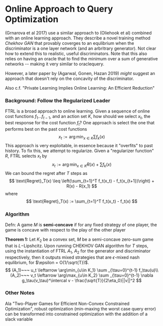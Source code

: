 # Online Approach to Query Optimization

(Grnarova et al 2017) use a similar approach to (Oliehook et al) combined with an online learning approach. They describe a novel training method *Chekhov GAN* that provably coverges to an equlibrium when the discriminator is a one layer network (and an arbritrary generator). Not clear how to extend this to realistic, useful discriminators. Note that this also relies on having an oracle that to find the minimum over a sum of generative networks -- making it very similar to oraclequery.

However, a later paper by (Agarwal, Gonen, Hazan 2019) *might* suggest an approach that doesn't rely on the concavity of the discriminator.

Also c.f. "Private Learning Implies Online Learning: An Efficient Reduction"



### Background: Follow the Regularized Leader

FTRL is a broad approach to online learning. Given a sequence of online cost functions $f_1...f_{t-1}$, and an action set  $K$, how should we select $x_t$, the best response for the cost function $f_t$? One approach is select the one that performs best on the past cost functions
$$
x_t := \arg \min_{x\in K} \sum f_k(x)
$$
This approach is very exploitable, in essence because it "overfits" to past history. To fix this, we attempt to regularize. Given a "regularizer function" $R$, FTRL selects $x_t$ by
$$
x_t := \arg \min_{x\in K} R(x ) + \sum f_k(x)
$$
We can bound the regret after $T$ steps as 
$$
\text{Regret}_T(x) \leq \left(\sum_{t=1}^T f_t(x_t) - f_t(x_{t+1})\right) + R(x) - R(x_1)
$$
where 
$$
\text{Regret}_T(x) := \sum_{t=1}^T f_t(x_t) - f_t(x)
$$

##### 

### Algorithm

Defn: A game $M$ is **semi-concave** if for any fixed strategy of one player, the game is concave with respect to the play of the other player

**Theorem 1:** Let $K_2$ be a convex set, $M$ be a semi-concave zero-sum game that is $L-$Lipshcitz. Upon running CHEKHOV GAN algorithm for $T$ steps, using the instantiation of FTRL $A_1$, $A_2$ for the generator and discriminator respectively, then it outputs mixed strategies that are $\epsilon$-mixed nash equlibrium, for $\epsilon = O(1/\sqrt{T})$. 
$$
(A_1)~~~ u_t \leftarrow \arg\min_{u\in K_1} \sum _{\tau=0}^{t-1} f_\tau(u)\\
(A_2)~~~ v_t \leftarrow \arg\max_{u\in K_2} \sum _{\tau=0}^{t-1} \nabla g_\tau(v_\tau)^\intercal v - \frac{\sqrt{T}}{2\eta_0}||v||^2
$$

### Other Notes

Ala  "Two-Player Games for Efficient Non-Convex Constrained Optimization", robust optimization (min-maxing the worst case query error) can be transformed into constrained optimization with the addition of a slack variable

